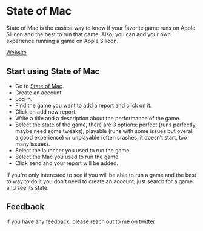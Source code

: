 
# State of Mac

State of Mac is the easiest way to know if your favorite game runs on Apple Silicon and the best to run that game. Also, you can add your own experience running a game on Apple Silicon.

[Website]("https://www.stateofmac.com")


## Start using State of Mac

* Go to [State of Mac]("https://www.stateofmac.com").
* Create an account.
* Log in.
* Find the game you want to add a report and click on it.
* Click on add new report.
* Write a title and a description about the performance of the game.
* Select the state of the game, there are 3 options: perfect (runs perfectly, maybe need some tweaks), playable (runs with some issues but overall a good experience) or unplayable (often crashes, it doesn’t start, too many issues).
* Select the launcher you used to run the game.
* Select the Mac you used to run the game.
* Click send and your report will be added.

If you're only interested to see if you will be able to run a game and the best to way to do it you don't need to create an account, just search for a game and see its state.


## Feedback

If you have any feedback, please reach out to me on [twitter]("https://twitter.com/yerovyespitia")